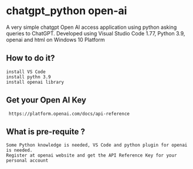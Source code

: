# chatgpt_python open-ai 

A very simple chatgpt Open AI access application using python asking queries to ChatGPT.
Developed using Visual Studio Code 1.77, Python 3.9, openai and html on Windows 10 Platform  

## How to do it? 
    install VS Code
    install pythn 3.9
    install openai library
    

## Get your Open AI Key
     https://platform.openai.com/docs/api-reference

## What is pre-requite ?
    Some Python knowledge is needed, VS Code and python plugin for openai is needed.
    Register at openai website and get the API Reference Key for your personal account
